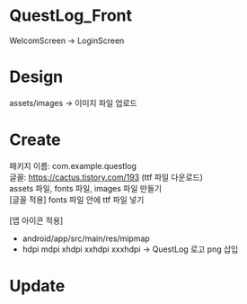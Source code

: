 # QuestLog_Front
WelcomScreen -> LoginScreen </br>
# Design
assets/images -> 이미지 파일 업로드
</br>
# Create
패키지 이름: com.example.questlog</br>
글꼴: https://cactus.tistory.com/193 (ttf 파일 다운로드) </br>
assets 파일, fonts 파일, images 파일 만들기 </br>
[글꼴 적용] fonts 파일 안에 ttf 파일 넣기 </br></br>
[앱 아이콘 적용] </br>
- android/app/src/main/res/mipmap </br>
- hdpi mdpi xhdpi xxhdpi xxxhdpi -> QuestLog 로고 png 삽입

# Update
